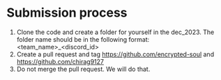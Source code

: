 # Submission process
1. Clone the code and create a folder for yourself in the dec_2023. The folder name should be in the following format: <team_name>_<discord_id>
2. Create a pull request and tag https://github.com/encrypted-soul and https://github.com/chirag9127
3. Do not merge the pull request. We will do that.